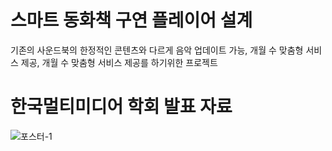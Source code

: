 # 스마트 동화책 구연 플레이어 설계
기존의 사운드북의 한정적인 콘텐츠와 다르게 
음악 업데이트 가능, 개월 수 맞춤형 서비스 제공, 개월 수 맞춤형 서비스 제공를 하기위한  프로젝트 

# 한국멀티미디어 학회 발표 자료 
![포스터-1](https://user-images.githubusercontent.com/62785166/103403851-f7d35f80-4b94-11eb-95a8-aced1e718b5b.jpg)
